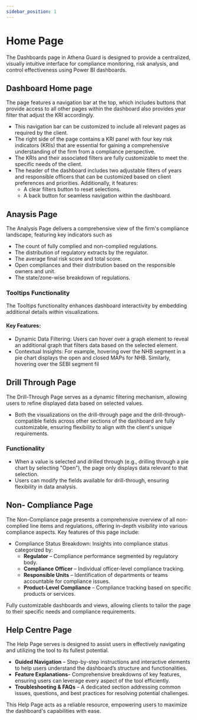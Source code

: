 ```yaml
---
sidebar_position: 1
---
```

# Home Page 

The Dashboards page in Athena Guard is designed to provide a centralized, visually intuitive interface for compliance monitoring, risk analysis, and control effectiveness using Power BI dashboards.

## Dashboard Home page
The page features a navigation bar at the top, which includes buttons that provide access to all other pages within the dashboard also provides year filter that adjust the KRI accordingly.
- This navigation bar can be customized to include all relevant pages as required by the client.
- The right side of the page contains a KRI panel with four key risk indicators (KRIs) that are essential for gaining a comprehensive understanding of the firm from a compliance perspective. 
- The KRIs and their associated filters are fully customizable to meet the specific needs of the client.
- The header of the dashboard includes two adjustable filters  of years and responsible officers that can be customized based on client preferences and priorities. Additionally, it features:
	- A clear filters button to reset selections.
	- A back button for seamless navigation within the dashboard.


## Anaysis Page
The Analysis Page delivers a comprehensive view of the firm's compliance landscape, featuring key indicators such as
- The count of fully complied and non-complied regulations.
- The distribution of regulatory extracts by the regulator.
- The average final risk score and total score.
- Open compliances and their distribution based on the responsible owners and unit.
- The state/zone-wise breakdown of regulations.


### Tooltips Functionality
The Tooltips functionality enhances dashboard interactivity by embedding additional details within visualizations.
#### Key Features:
- Dynamic Data Filtering: Users can hover over a graph element to reveal an additional graph that filters data based on the selected element.
- Contextual Insights: For example, hovering over the NHB segment in a pie chart displays the open and closed MAPs for NHB. Similarly, hovering over the SEBI segment fil




## Drill Through Page
The Drill-Through Page serves as a dynamic filtering mechanism, allowing users to refine displayed data based on selected values.
- Both the visualizations on the drill-through page and the drill-through-compatible fields across other sections of the dashboard are fully customizable, ensuring flexibility to align with the client's unique requirements.
### Functionality
- When a value is selected and drilled through (e.g., drilling through a pie chart by selecting "Open"), the page only displays data relevant to that selection.
- Users can modify the fields available for drill-through, ensuring flexibility in data analysis.



## Non- Compliance Page
The Non-Compliance page presents a comprehensive overview of all non-complied line items and regulations, offering in-depth visibility into various compliance aspects. Key features of this page include:
- Compliance Status Breakdown: Insights into compliance status categorized by:
	- **Regulator** – Compliance performance segmented by regulatory body.
	- **Compliance Officer** – Individual officer-level compliance tracking.
	- **Responsible Units** – Identification of departments or teams accountable for compliance issues.
	- **Product-Level Compliance** – Compliance tracking based on specific products or services.

Fully customizable dashboards and views, allowing clients to tailor the page to their specific needs and compliance requirements.

## Help Centre Page
The Help Page serves is designed to assist users in effectively navigating and utilizing the tool to its fullest potential.

- **Guided Navigation** – Step-by-step instructions and interactive elements to help users understand the dashboard’s structure and functionalities.
- **Feature Explanations**– Comprehensive breakdowns of key features, ensuring users can leverage every aspect of the tool efficiently.
- **Troubleshooting & FAQs** – A dedicated section addressing common issues, questions, and best practices for resolving potential challenges.

This Help Page acts as a reliable resource, empowering users to maximize the dashboard's capabilities with ease.

